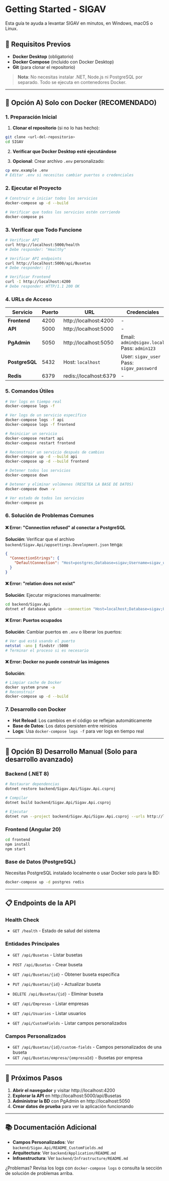# Getting Started - SIGAV

Esta guía te ayuda a levantar SIGAV en minutos, en Windows, macOS o Linux.

## 🚀 Requisitos Previos

- **Docker Desktop** (obligatorio)
- **Docker Compose** (incluido con Docker Desktop)
- **Git** (para clonar el repositorio)

> **Nota**: No necesitas instalar .NET, Node.js ni PostgreSQL por separado. Todo se ejecuta en contenedores Docker.

---

## 🐳 Opción A) Solo con Docker (RECOMENDADO)

### 1. Preparación Inicial

1. **Clonar el repositorio** (si no lo has hecho):
```bash
git clone <url-del-repositorio>
cd SIGAV
```

2. **Verificar que Docker Desktop esté ejecutándose**

3. **Opcional**: Crear archivo `.env` personalizado:
```bash
cp env.example .env
# Editar .env si necesitas cambiar puertos o credenciales
```

### 2. Ejecutar el Proyecto

```bash
# Construir e iniciar todos los servicios
docker-compose up -d --build

# Verificar que todos los servicios estén corriendo
docker-compose ps
```

### 3. Verificar que Todo Funcione

```bash
# Verificar API
curl http://localhost:5000/health
# Debe responder: "Healthy"

# Verificar API endpoints
curl http://localhost:5000/api/Busetas
# Debe responder: []

# Verificar Frontend
curl -I http://localhost:4200
# Debe responder: HTTP/1.1 200 OK
```

### 4. URLs de Acceso

| Servicio   | Puerto | URL                                    | Credenciales                    |
|------------|--------|----------------------------------------|--------------------------------|
| **Frontend** | 4200   | http://localhost:4200                 | -                              |
| **API**      | 5000   | http://localhost:5000                 | -                              |
| **PgAdmin**  | 5050   | http://localhost:5050                 | Email: `admin@sigav.local`<br>Pass: `admin123` |
| **PostgreSQL**| 5432   | Host: `localhost`                     | User: `sigav_user`<br>Pass: `sigav_password` |
| **Redis**    | 6379   | redis://localhost:6379                | -                              |

### 5. Comandos Útiles

```bash
# Ver logs en tiempo real
docker-compose logs -f

# Ver logs de un servicio específico
docker-compose logs -f api
docker-compose logs -f frontend

# Reiniciar un servicio
docker-compose restart api
docker-compose restart frontend

# Reconstruir un servicio después de cambios
docker-compose up -d --build api
docker-compose up -d --build frontend

# Detener todos los servicios
docker-compose down

# Detener y eliminar volúmenes (RESETEA LA BASE DE DATOS)
docker-compose down -v

# Ver estado de todos los servicios
docker-compose ps
```

### 6. Solución de Problemas Comunes

#### ❌ Error: "Connection refused" al conectar a PostgreSQL
**Solución**: Verificar que el archivo `backend/Sigav.Api/appsettings.Development.json` tenga:
```json
{
  "ConnectionStrings": {
    "DefaultConnection": "Host=postgres;Database=sigav;Username=sigav_user;Password=sigav_password"
  }
}
```

#### ❌ Error: "relation does not exist"
**Solución**: Ejecutar migraciones manualmente:
```bash
cd backend/Sigav.Api
dotnet ef database update --connection "Host=localhost;Database=sigav;Username=sigav_user;Password=sigav_password"
```

#### ❌ Error: Puertos ocupados
**Solución**: Cambiar puertos en `.env` o liberar los puertos:
```bash
# Ver qué está usando el puerto
netstat -ano | findstr :5000
# Terminar el proceso si es necesario
```

#### ❌ Error: Docker no puede construir las imágenes
**Solución**: 
```bash
# Limpiar cache de Docker
docker system prune -a
# Reconstruir
docker-compose up -d --build
```

### 7. Desarrollo con Docker

- **Hot Reload**: Los cambios en el código se reflejan automáticamente
- **Base de Datos**: Los datos persisten entre reinicios
- **Logs**: Usa `docker-compose logs -f` para ver logs en tiempo real

---

## 🔧 Opción B) Desarrollo Manual (Solo para desarrollo avanzado)

### Backend (.NET 8)

```bash
# Restaurar dependencias
dotnet restore backend/Sigav.Api/Sigav.Api.csproj

# Compilar
dotnet build backend/Sigav.Api/Sigav.Api.csproj

# Ejecutar
dotnet run --project backend/Sigav.Api/Sigav.Api.csproj --urls http://localhost:5000
```

### Frontend (Angular 20)

```bash
cd frontend
npm install
npm start
```

### Base de Datos (PostgreSQL)

Necesitas PostgreSQL instalado localmente o usar Docker solo para la BD:
```bash
docker-compose up -d postgres redis
```

---

## 📋 Endpoints de la API

### Health Check
- `GET /health` - Estado de salud del sistema

### Entidades Principales
- `GET /api/Busetas` - Listar busetas
- `POST /api/Busetas` - Crear buseta
- `GET /api/Busetas/{id}` - Obtener buseta específica
- `PUT /api/Busetas/{id}` - Actualizar buseta
- `DELETE /api/Busetas/{id}` - Eliminar buseta

- `GET /api/Empresas` - Listar empresas
- `GET /api/Usuarios` - Listar usuarios
- `GET /api/CustomFields` - Listar campos personalizados

### Campos Personalizados
- `GET /api/Busetas/{id}/custom-fields` - Campos personalizados de una buseta
- `GET /api/Busetas/empresa/{empresaId}` - Busetas por empresa

---

## 🎯 Próximos Pasos

1. **Abrir el navegador** y visitar http://localhost:4200
2. **Explorar la API** en http://localhost:5000/api/Busetas
3. **Administrar la BD** con PgAdmin en http://localhost:5050
4. **Crear datos de prueba** para ver la aplicación funcionando

---

## 📚 Documentación Adicional

- **Campos Personalizados**: Ver `backend/Sigav.Api/README_CustomFields.md`
- **Arquitectura**: Ver `backend/Application/README.md`
- **Infraestructura**: Ver `backend/Infrastructure/README.md`

¿Problemas? Revisa los logs con `docker-compose logs` o consulta la sección de solución de problemas arriba.

